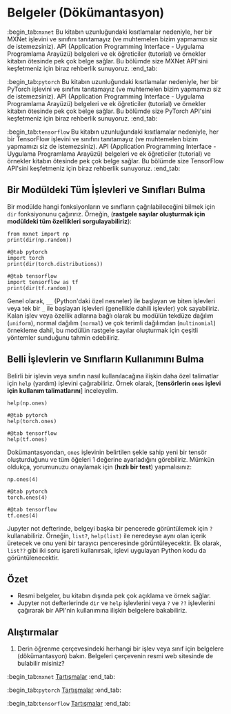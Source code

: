 # Belgeler (Dökümantasyon)
:begin_tab:`mxnet`
Bu kitabın uzunluğundaki kısıtlamalar nedeniyle, her bir MXNet işlevini ve sınıfını tanıtamayız (ve muhtemelen bizim yapmamızı siz de istemezsiniz). API (Application Programming Interface - Uygulama Programlama Arayüzü) belgeleri ve ek öğreticiler (tutorial) ve örnekler kitabın ötesinde pek çok belge sağlar. Bu bölümde size MXNet API'sini keşfetmeniz için biraz rehberlik sunuyoruz.
:end_tab:

:begin_tab:`pytorch`
Bu kitabın uzunluğundaki kısıtlamalar nedeniyle, her bir PyTorch işlevini ve sınıfını tanıtamayız (ve muhtemelen bizim yapmamızı siz de istemezsiniz). API (Application Programming Interface - Uygulama Programlama Arayüzü) belgeleri ve ek öğreticiler (tutorial) ve örnekler kitabın ötesinde pek çok belge sağlar. Bu bölümde size PyTorch API'sini keşfetmeniz için biraz rehberlik sunuyoruz.
:end_tab:

:begin_tab:`tensorflow`
Bu kitabın uzunluğundaki kısıtlamalar nedeniyle, her bir TensorFlow işlevini ve sınıfını tanıtamayız (ve muhtemelen bizim yapmamızı siz de istemezsiniz). API (Application Programming Interface - Uygulama Programlama Arayüzü) belgeleri ve ek öğreticiler (tutorial) ve örnekler kitabın ötesinde pek çok belge sağlar. Bu bölümde size TensorFlow API'sini keşfetmeniz için biraz rehberlik sunuyoruz.
:end_tab:

## Bir Modüldeki Tüm İşlevleri ve Sınıfları Bulma

Bir modülde hangi fonksiyonların ve sınıfların çağrılabileceğini bilmek için `dir` fonksiyonunu çağırırız. Örneğin, (**rastgele sayılar oluşturmak için modüldeki tüm özellikleri sorgulayabiliriz**):

```{.python .input  n=1}
from mxnet import np
print(dir(np.random))
```

```{.python .input  n=1}
#@tab pytorch
import torch
print(dir(torch.distributions))
```

```{.python .input  n=1}
#@tab tensorflow
import tensorflow as tf
print(dir(tf.random))
```

Genel olarak, `__` (Python'daki özel nesneler) ile başlayan ve biten işlevleri veya tek bir `_` ile başlayan işlevleri (genellikle dahili işlevler) yok sayabiliriz. Kalan işlev veya özellik adlarına bağlı olarak bu modülün tekdüze dağılım (`uniform`), normal dağılım (`normal`) ve çok terimli dağılımdan (`multinomial`) örnekleme dahil, bu modülün rastgele sayılar oluşturmak için çeşitli yöntemler sunduğunu tahmin edebiliriz.

## Belli İşlevlerin ve Sınıfların Kullanımını Bulma

Belirli bir işlevin veya sınıfın nasıl kullanılacağına ilişkin daha özel talimatlar için `help` (yardım) işlevini çağırabiliriz. Örnek olarak, [**tensörlerin `ones` işlevi için kullanım talimatlarını**] inceleyelim. 

```{.python .input}
help(np.ones)
```

```{.python .input}
#@tab pytorch
help(torch.ones)
```

```{.python .input}
#@tab tensorflow
help(tf.ones)
```

Dokümantasyondan, `ones` işlevinin belirtilen şekle sahip yeni bir tensör oluşturduğunu ve tüm öğeleri 1 değerine ayarladığını görebiliriz. Mümkün oldukça, yorumunuzu onaylamak için (**hızlı bir test**) yapmalısınız:

```{.python .input}
np.ones(4)
```

```{.python .input}
#@tab pytorch
torch.ones(4)
```

```{.python .input}
#@tab tensorflow
tf.ones(4)
```

Jupyter not defterinde, belgeyi başka bir pencerede görüntülemek için `?` kullanabiliriz. Örneğin, `list?`, `help(list)` ile neredeyse aynı olan içerik üretecek ve onu yeni bir tarayıcı penceresinde görüntüleyecektir. Ek olarak, `list??` gibi iki soru işareti kullanırsak, işlevi uygulayan Python kodu da görüntülenecektir.


## Özet

* Resmi belgeler, bu kitabın dışında pek çok açıklama ve örnek sağlar.
* Jupyter not defterlerinde `dir` ve `help` işlevlerini veya `?` ve `??` işlevlerini çağırarak bir API'nin kullanımına ilişkin belgelere bakabiliriz.


## Alıştırmalar

1. Derin öğrenme çerçevesindeki herhangi bir işlev veya sınıf için belgelere (dökümantasyon) bakın. Belgeleri çerçevenin resmi web sitesinde de bulabilir misiniz?

:begin_tab:`mxnet`
[Tartışmalar](https://discuss.d2l.ai/t/38)
:end_tab:

:begin_tab:`pytorch`
[Tartışmalar](https://discuss.d2l.ai/t/39)
:end_tab:

:begin_tab:`tensorflow`
[Tartışmalar](https://discuss.d2l.ai/t/199)
:end_tab:
